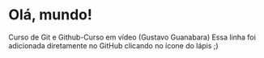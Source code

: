 # Olá, mundo!
 Curso de Git e Github-Curso em vídeo (Gustavo Guanabara)
Essa linha foi adicionada diretamente no GitHub clicando no ícone do lápis ;)
